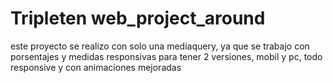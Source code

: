 # Tripleten web_project_around

este proyecto se realizo con solo una mediaquery, ya que se trabajo con porsentajes y medidas responsivas para tener 2 versiones, mobil y pc, todo responsive y con animaciones mejoradas

